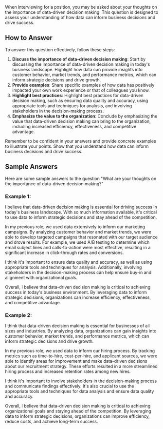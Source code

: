 
When interviewing for a position, you may be asked about your thoughts on the importance of data-driven decision making. This question is designed to assess your understanding of how data can inform business decisions and drive success.

How to Answer
-------------

To answer this question effectively, follow these steps:

1. **Discuss the importance of data-driven decision making**: Start by discussing the importance of data-driven decision making in today's business landscape. Highlight how data can provide insights into customer behavior, market trends, and performance metrics, which can inform strategic decisions and drive growth.
2. **Provide examples**: Share specific examples of how data has positively impacted your own work experience or that of colleagues you know.
3. **Highlight best practices**: Highlight best practices for data-driven decision making, such as ensuring data quality and accuracy, using appropriate tools and techniques for analysis, and involving stakeholders in the decision-making process.
4. **Emphasize the value to the organization**: Conclude by emphasizing the value that data-driven decision making can bring to the organization, including increased efficiency, effectiveness, and competitive advantage.

Remember to be confident in your answers and provide concrete examples to illustrate your points. Show that you understand how data can inform business decisions and drive success.

Sample Answers
--------------

Here are some sample answers to the question "What are your thoughts on the importance of data-driven decision making?"

### Example 1:

I believe that data-driven decision making is essential for driving success in today's business landscape. With so much information available, it's critical to use data to inform strategic decisions and stay ahead of the competition.

In my previous role, we used data extensively to inform our marketing campaigns. By analyzing customer behavior and market trends, we were able to develop targeted campaigns that resonated with our target audience and drove results. For example, we used A/B testing to determine which email subject lines and calls-to-action were most effective, resulting in a significant increase in click-through rates and conversions.

I think it's important to ensure data quality and accuracy, as well as using appropriate tools and techniques for analysis. Additionally, involving stakeholders in the decision-making process can help ensure buy-in and alignment with organizational goals.

Overall, I believe that data-driven decision making is critical to achieving success in today's business environment. By leveraging data to inform strategic decisions, organizations can increase efficiency, effectiveness, and competitive advantage.

### Example 2:

I think that data-driven decision making is essential for businesses of all sizes and industries. By analyzing data, organizations can gain insights into customer behavior, market trends, and performance metrics, which can inform strategic decisions and drive growth.

In my previous role, we used data to inform our hiring process. By tracking metrics such as time-to-hire, cost-per-hire, and applicant sources, we were able to identify areas for improvement and make data-driven decisions about our recruitment strategy. These efforts resulted in a more streamlined hiring process and increased retention rates among new hires.

I think it's important to involve stakeholders in the decision-making process and communicate findings effectively. It's also crucial to use the appropriate tools and techniques for data analysis and ensure data quality and accuracy.

Overall, I believe that data-driven decision making is critical to achieving organizational goals and staying ahead of the competition. By leveraging data to inform strategic decisions, organizations can improve efficiency, reduce costs, and achieve long-term success.

